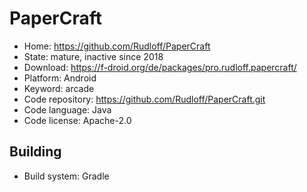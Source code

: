 # PaperCraft

- Home: https://github.com/Rudloff/PaperCraft
- State: mature, inactive since 2018
- Download: https://f-droid.org/de/packages/pro.rudloff.papercraft/
- Platform: Android
- Keyword: arcade
- Code repository: https://github.com/Rudloff/PaperCraft.git
- Code language: Java
- Code license: Apache-2.0

## Building

- Build system: Gradle
